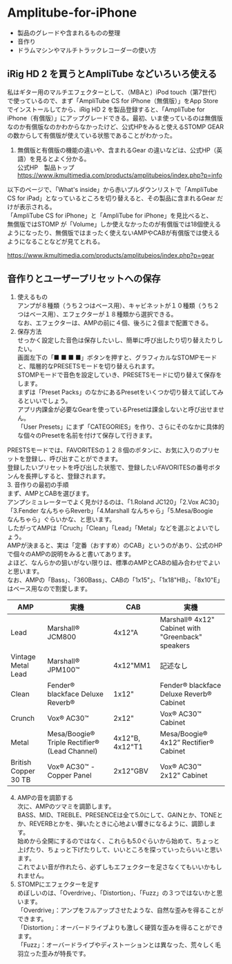 # Amplitube-for-iPhone
* 製品のグレードや含まれるものの整理  
* 音作り  
* ドラムマシンやマルチトラックレコーダーの使い方  

## iRig HD 2 を買うとAmpliTube などいろいろ使える
私はギター用のマルチエフェクターとして、（MBAと）iPod touch（第7世代）で使っているので、まず「AmpliTube CS for iPhone（無償版）」をApp Store でインストールしてから、iRig HD 2 を製品登録すると、「AmpliTube for iPhone（有償版）」にアップグレードできる。最初、いま使っているのは無償版なのか有償版なのかわからなかったけど、公式HPをみると使えるSTOMP GEAR の数からして有償版が使えている状態であることがわかった。  

1. 無償版と有償版の機能の違いや、含まれるGear の違いなどは、公式HP（英語）を見るとよく分かる。  
公式HP　製品トップ  
https://www.ikmultimedia.com/products/amplitubeios/index.php?p=info

以下のページで、「What's inside」から赤いプルダウンリストで「AmpliTube CS for iPad」となっているところを切り替えると、その製品に含まれるGear だけが表示される。  
「AmpliTube CS for iPhone」と「AmpliTube for iPhone」を見比べると、  
無償版ではSTOMP が「Volume」しか使えなかったのが有償版では18個使えるようになったり、無償版ではまったく使えないAMPやCABが有償版では使えるようになることなどが見てとれる。  

https://www.ikmultimedia.com/products/amplitubeios/index.php?p=gear  

## 音作りとユーザープリセットへの保存
1. 使えるもの  
アンプが８種類（うち２つはベース用）、キャビネットが１０種類（うち２つはベース用）、エフェクターが１８種類から選択できる。  
なお、エフェクターは、AMPの前に４個、後ろに２個まで配置できる。  
2. 保存方法  
せっかく設定した音色は保存したいし、簡単に呼び出したり切り替えたりしたい。  
画面左下の「■ ■ ■ ■」ボタンを押すと、グラフィカルなSTOMPモードと、階層的なPRESETSモードを切り替えられます。  
STOMPモードで音色を設定していき、PRESETSモードに切り替えて保存をします。  
まずは「Preset Packs」のなかにあるPresetをいくつか切り替えて試してみるといいでしょう。  
アプリ内課金が必要なGearを使っているPresetは課金しないと呼び出せません。  
「User Presets」にまず「CATEGORIES」を作り、さらにそのなかに具体的な個々のPresetを名前を付けて保存して行きます。  

PRESTSモードでは、FAVORITESの１２８個のボタンに、お気に入りのプリセットを登録し、呼び出すことができます。  
登録したいプリセットを呼び出した状態で、登録したいFAVORITESの番号ボタンんを長押しすると、登録されます。  
3. 音作りの最初の手順  
まず、AMPとCABを選びます。  
アンプシミュレーターでよく見かけるのは、「1.Roland JC120」「2.Vox AC30」「3.Fender なんちゃらReverb」「4.Marshall なんちゃら」「5.Mesa/Boogie　なんちゃら」ぐらいかな、と思います。  
したがってAMPは「Cruch」「Clean」「Lead」「Metal」などを選ぶとよいでしょう。  
AMPが決まると、実は「定番（おすすめ）のCAB」というのがあり、公式のHPで個々のAMPの説明をみると書いてあります。  
よほど、なんらかの狙いがない限りは、標準のAMPとCABの組み合わせでよいと思います。  
なお、AMPの「Bass」、「360Bass」、CABの「1x15"」、「1x18"HB」、「8x10"E」はベース用なので割愛します。

|AMP|実機|CAB|実機|
|---|---|---|---|
|Lead|Marshall® JCM800|4x12"A|Marshall® 4x12" Cabinet with "Greenback" speakers|
|Vintage Metal Lead|Marshall® JPM100™|4x12"MM1|記述なし|
|Clean|Fender® blackface Deluxe Reverb®|1x12"|Fender® blackface Deluxe Reverb® Cabinet|
|Crunch|Vox® AC30™|2x12"|Vox® AC30™ Cabinet|
|Metal|Mesa/Boogie® Triple Rectifier® (Lead Channel)|4x12"B, 4x12"T1|Mesa/Boogie® 4x12” Rectifier® Cabinet|
|British Copper 30 TB|Vox® AC30™ - Copper Panel|2x12"GBV|Vox® AC30™ 2x12" Cabinet|
4. AMPの音を調節する  
次に、AMPのツマミを調節します。  
BASS、MID、TREBLE、PRESENCEは全て5.0にして、GAINとか、TONEとか、REVERBとかを、弾いたときに心地よい響きになるように、調節します。  
始めから全開にするのではなく、これらも5.0ぐらいから始めて、ちょっと上げたり、ちょっと下げたりして、いいところを探っていったらいいと思います。  
これでよい音が作れたら、必ずしもエフェクターを足さなくてもいいかもしれません。  
5. STOMPにエフェクターを足す  
めぼしいのは、「Overdrive」、「Distortion」、「Fuzz」の３つではないかと思います。  
「Overdrive」：アンプをフルアップさせたような、自然な歪みを得ることができます。  
「Distortion」：オーバードライブよりも激しく硬質な歪みを得ることができます。  
「Fuzz」：オーバードライブやディストーションとは異なった、荒々しく毛羽立った歪みが特長です。  

